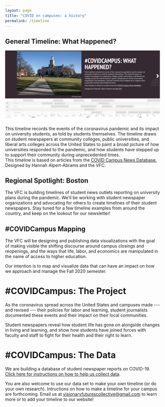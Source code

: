 ```yaml
---
layout: page
title: "COVID on campuses: a history"
permalink: /timeline
---
```

<div class="user">
  <div class="tech">
    <h2>General Timeline: What Happened?</h2>
    	<p><img src="/img/vfc.timeline.wh.png"></p>
    	<p>This timeline records the events of the coronavirus pandemic and its impact on university students, as told by students themselves. The timeline draws on student newspapers at community colleges, public universities, and liberal arts colleges across the United States to paint a broad picture of how universities responded to the pandemic, and how students have stepped up to support their community during unprecedented times.<br>
    	This timeline is based on articles from the <a href="https://docs.google.com/document/d/1R9XvbssNDxQ1xV8xWM83mjrf-BIRWuGfvCpm5dB-UzA/edit?usp=sharing"> COVID Campus News Database.</a> <br>
    	Designed by Hannah Alpert-Abrams and the VFC. 
  </div>
  <div class="tech">
    <h2>Regional Spotlight: Boston</h2>
    <p>The VFC is building timelines of student news outlets reporting on university plans during the pandemic. We'll be working with student newspaper organizations and advocating for others to create timelines of their student newspapers. Stay tuned for a few timeline examples from around the country, and keep on the lookout for our newsletter!</p>
  </div>
  <div class="tech">
    <h2>#COVIDCampus Mapping</h2>
	<p>The VFC will be designing and publishing data visualizations with the goal of making visible the shifting discourse around campus closings and reopenings, and the ways that life, labor, and economics are manipulated in the name of access to higher education. </p>
	<p> Our intention is to map and visualize data that can have an impact on how we approach and manage the Fall 2020 semester.</p>
  </div>
</div>

# #COVIDCampus: The Project
As the coronavirus spread across the United States and campuses made --- and revised --- their policies for labor and learning, student journalists documented these events and their impact on their local communities. 

Student newspapers reveal how student life has gone on alongside changes in living and learning, and show how students have joined forces with faculty and staff to fight for their health and their right to learn.

# #COVIDCampus: The Data

We are building a database of student newspaper reports on COVID-19. [Click here for instructions on how to help us collect data](https://docs.google.com/document/d/1R9XvbssNDxQ1xV8xWM83mjrf-BIRWuGfvCpm5dB-UzA/edit). 

You are also welcome to use our data set to make your own timeline (or do your own research). Intructions on how to make a timeline for your campus are forthcoming. Email us at visionaryfuturescollective@gmail.com to learn more or to add your timeline to our website!

